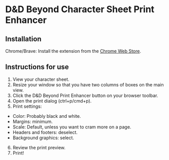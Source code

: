 # D&D Beyond Character Sheet Print Enhancer

## Installation

Chrome/Brave: Install the extension from the [Chrome Web Store](https://chrome.google.com/webstore/detail/ddbeyond-print-enhancer/fdajjhifhjdcdfgdkefalgombegclabc).

## Instructions for use

1. View your character sheet.
2. Resize your window so that you have two columns of boxes on the main view.
3. Click the D&D Beyond Print Enhancer button on your browser toolbar.
4. Open the print dialog (ctrl+p/cmd+p).
5. Print settings:
  - Color: Probably black and white.
  - Margins: minimum.
  - Scale: Default, unless you want to cram more on a page.
  - Headers and footers: deselect.
  - Background graphics: select.
6. Review the print preview.
7. Print!
